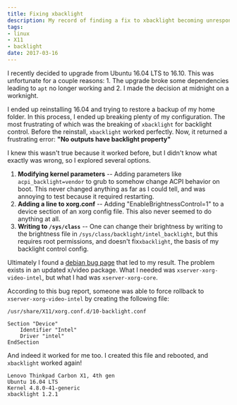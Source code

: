```yaml
---
title: Fixing xbacklight
description: My record of finding a fix to xbacklight becoming unresponsive.
tags:
- linux
- X11
- backlight
date: 2017-03-16
---
```


I recently decided to upgrade from Ubuntu 16.04 LTS to 16.10. This was
unfortunate for a couple reasons: 1. The upgrade broke some dependencies
leading to `apt` no longer working and 2. I made the decision at midnight on a
worknight.

I ended up reinstalling 16.04 and trying to restore a backup of my home folder.
In this process, I ended up breaking plenty of my configuration. The most
frustrating of which was the breaking of `xbacklight` for backlight control.
Before the reinstall, `xbacklight` worked perfectly. Now, it returned a
frustrating error: **"No outputs have backlight property"**

I knew this wasn't true because it worked before, but I didn't know what
exactly was wrong, so I explored several options.

1. **Modifying kernel parameters** -- Adding parameters like
   `acpi_backlight=vendor` to grub to somehow change ACPI behavior on boot.
   This never changed anything as far as I could tell, and was annoying to test
   because it required restarting.
2. **Adding a line to xorg.conf** -- Adding "EnableBrightnessControl=1" to a
   device section of an xorg config file. This also never seemed to do anything
   at all.
3. **Writing to `/sys/class`** -- One can change their brightness by writing to
   the brightness file in `/sys/class/backlight/intel_backlight`, but this
   requires root permissions, and doesn't fix`xbacklight`, the basis of my
   backlight control config.

Ultimately I found a [debian bug
page](https://bugs.debian.org/cgi-bin/bugreport.cgi?bug=833508) that led to my
result. The problem exists in an updated x/video package. What I needed was
`xserver-xorg-video-intel`, but what I had was `xserver-xorg-core`.

According to this bug report, someone was able to force rollback to
`xserver-xorg-video-intel` by creating the following file:

```config
/usr/share/X11/xorg.conf.d/10-backlight.conf

Section "Device"
	Identifier "Intel"
	Driver "intel"
EndSection
```

And indeed it worked for me too. I created this file and rebooted, and
`xbacklight` worked again!


```
Lenovo Thinkpad Carbon X1, 4th gen
Ubuntu 16.04 LTS
Kernel 4.8.0-41-generic
xbacklight 1.2.1
```
